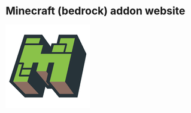 <html>
	<head>
		<h1>Minecraft (bedrock) addon website </h1>
		<img src="titleImage.png">
		<br>
	</head>
	<script type="text/javascript">
		function mainMenu(){
			document.write('<button type ="button" onclick="firstAddonReponse()">GUNS 3D 360 AK 420 FREE</button>
	<button type ="button" onclick="secondAddonReponse()">MINECRAFT BUT ITS ALL DIRT BLOCK</button>
	<button type ="button" onclick="thirdAddonReponse()">MINECRAFT BUT ITS TERRARIA</button>
	<button type ="button" onclick="fourthAddonReponse()">93205 NEW FURNITURES</button>
	<button type ="button" onclick="fifthAddonReponse()">NO VIRUS</button>
	<button type ="button" onclick="sixthAddonReponse()">AETHER MOD BUT IN MCPE</button>');
		}
		function firstAddonReponse(){
			document.write('<button type ="button" onclick="mainMenu()">Go Back</button>' + '<img src="firstAddonImage.jpg">' + 'Guns Addon free no virus' + '<button type ="button" onclick="anyAddonClickResponse()">Click here to download now</button>');
		}
		function secondAddonReponse(){
			document.write('<img src="secondAddonImage.jpg">' + 'Minecraft BUT EVERYTHING IS DIRT NOW Addon free no virus' + '<button type ="button" onclick="anyAddonClickResponse()">Click here to download now</button>');
		}
		function thirdAddonReponse(){
			document.write('<img src="thirdAddonImage.jpg">' + 'MINECRAFT BUT TERRARIA Addon free no virus' + '<button type ="button" onclick="anyAddonClickResponse()">Click here to download now</button>');
		}
		function fourthAddonReponse(){
			document.write('<img src="fourthAddonImage.jpg">' + 'NEW FURNITURES ADDON ADDS 49304398 NEW FURINTURES BLOCKS free no virus' + '<button type ="button" onclick="anyAddonClickResponse()">Click here to download now</button>');
		}
		function fifthAddonReponse(){
			document.write('<img src="fifthAddonImage.jpg">' + 'no virus addon 100' + '<button type ="button" onclick="anyAddonClickResponse()">Click here to download now</button>');
		}
		function sixthAddonReponse(){
			document.write('<img src="sixthAddonImage.jpg">' + 'AETHER MOD IN MINECRAFT PE FREE DOWNLOAD' + '<button type ="button" onclick="anyAddonClickResponse()">Click here to download now</button>');
		}
		function anyAddonClickResponse(){
			document.write('GET RICKROLLED LOL!' + '<img src="funnyOne.gif">' + '<img src="funnyTwo.gif">' + '<img src="funnyThree.gif">' + '<img src="funnyFour.gif">' + 'PLEASE GOD JUST MAKE A ALTERNATIVE TO MCPEDL PLEASE');
		}
	</script>
	<body onload="mainMenu()">
	</body>
<html>
